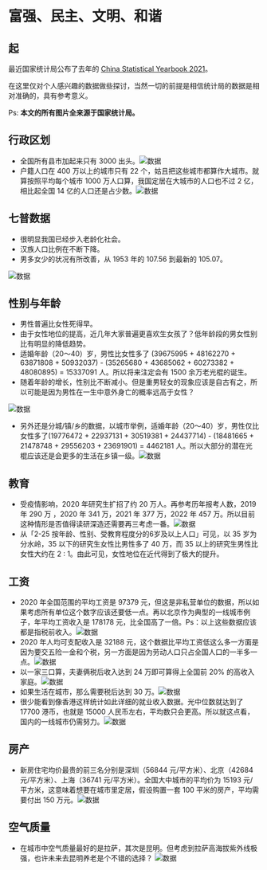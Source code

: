 # 富强、民主、文明、和谐

## 起
最近国家统计局公布了去年的 [China Statistical Yearbook 2021](http://www.stats.gov.cn/tjsj/ndsj/2021/indexch.htm)。  

在这里仅对个人感兴趣的数据做些探讨，当然一切的前提是相信统计局的数据是相对准确的，具有参考意义。  

Ps: **本文的所有图片全来源于国家统计局。**

## 行政区划
* 全国所有县市加起来只有 3000 出头。![数据](https://pic.imgdb.cn/item/61e532dc2ab3f51d911aab16.jpg) 
* 户籍人口在 400 万以上的城市只有 22 个，姑且把这些城市都算作大城市。就算按照平均每个城市 1000 万人口算，我国定居在大城市的人口也不过 2 亿，相比起全国 14 亿的人口还是占少数。![数据](https://pic.imgdb.cn/item/61e5336c2ab3f51d911b49ba.jpg)

## 七普数据
* 很明显我国已经步入老龄化社会。  
* 汉族人口比例在不断下降。
* 男多女少的状况有所改善，从 1953 年的 107.56 到最新的 105.07。

![数据](https://pic.imgdb.cn/item/61e5379c2ab3f51d911fd042.jpg)

## 性别与年龄
* 男性普遍比女性死得早。
* 由于女性地位的提高，近几年大家普遍更喜欢生女孩了？低年龄段的男女性别比有明显的降低趋势。
* 适婚年龄（20～40）岁，男性比女性多了 (39675995 + 48162270 + 63871808 + 50932037) - (35265680 + 43685062 + 60273382 + 48080895) = 15337091 人。所以将来注定会有 1500 余万老光棍的诞生。
* 随着年龄的增长，性别比不断减小。但是重男轻女的现象应该是自古有之，所以可能是因为男性在一生中意外身亡的概率远高于女性？

![数据](https://pic.imgdb.cn/item/61e5396b2ab3f51d91222247.jpg)

* 另外还是分城/镇/乡的数据，以城市举例，适婚年龄（20～40）岁，男性仅比女性多了(19776472 + 22937131 + 30519381 + 24437714) - (18481665 + 21478748 + 29556203 + 23691901) = 4462181 人。所以大部分的潜在光棍应该还是会更多的生活在乡镇一级。![数据](https://pic.imgdb.cn/item/61e53e2c2ab3f51d91271c40.jpg)

## 教育
* 受疫情影响，2020 年研究生扩招了约 20 万人。再参考历年报考人数，2019 年 290 万 ，2020 年 341 万，2021 年 377 万，2022 年 457 万。所以目前这种情形是否值得读研深造还需要再三考虑一番。![数据](https://pic.imgdb.cn/item/61e679b32ab3f51d9105f71c.jpg)
* 从「2-25 按年龄、性别、受教育程度分的6岁及以上人口」可见，以 35 岁为分水岭，35 以下的研究生女性比男性多了 40 万，而 35 以上的研究生男性比女性大约在 2 : 1。由此可见，女性地位在近代得到了极大的提升。

## 工资
* 2020 年全国范围的平均工资是 97379 元，但这是非私营单位的数据，所以如果考虑所有单位这个数字应该还要低一点。再以北京作为典型的一线城市例子，年平均工资收入是 178178 元，比全国高了一倍。Ps：以上这些数据应该都是指税前收入。![数据](https://pic.imgdb.cn/item/61e6831b2ab3f51d91117257.jpg)
* 2020 年人均可支配收入是 32188 元，这个数据比平均工资低这么多一方面是因为要交五险一金和个税，另一方面是因为劳动人口只占全国人口的一半多一点。![数据](https://pic.imgdb.cn/item/61e684672ab3f51d9113019a.jpg)
* 以一家三口算，夫妻俩税后收入达到 24 万即可算得上全国前 20% 的高收入家庭。![数据](https://pic.imgdb.cn/item/61e685872ab3f51d91144338.jpg)
* 如果生活在城市，那么需要税后达到 30 万。![数据](https://pic.imgdb.cn/item/61e687482ab3f51d91163da7.jpg)
* 很少能看到像香港这样统计如此详细的就业收入数据。光中位数就达到了 17700 港币，也就是 15000 人民币左右，平均数只会更高。所以就这点看，国内的一线城市仍需努力。![数据](https://pic.imgdb.cn/item/61e688f52ab3f51d9117b6d2.jpg)

## 房产
* 新房住宅均价最贵的前三名分别是深圳（56844 元/平方米）、北京（42684 元/平方米）、上海（36741 元/平方米）。全国大中城市的平均价为 15193 元/平方米，这意味着想要在城市里定居，假设购置一套 100 平米的房产，平均需要付出 150 万元。![数据](https://pic.imgdb.cn/item/61e7753b2ab3f51d91c0fff5.jpg)

## 空气质量
* 在城市中空气质量最好的是拉萨，其次是昆明。但考虑到拉萨高海拔紫外线极强，也许未来去昆明养老是个不错的选择？ ![数据](https://pic.imgdb.cn/item/61e778882ab3f51d91c39b74.jpg)
